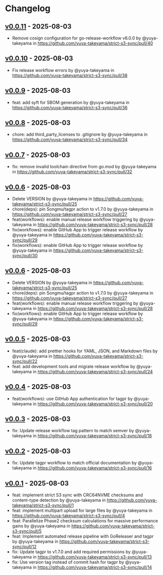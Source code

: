 # Changelog

## [v0.0.11](https://github.com/yuya-takeyama/strict-s3-sync/compare/v0.0.10...v0.0.11) - 2025-08-03
- Remove cosign configuration for go-release-workflow v6.0.0 by @yuya-takeyama in https://github.com/yuya-takeyama/strict-s3-sync/pull/40

## [v0.0.10](https://github.com/yuya-takeyama/strict-s3-sync/compare/v0.0.9...v0.0.10) - 2025-08-03
- Fix release workflow errors by @yuya-takeyama in https://github.com/yuya-takeyama/strict-s3-sync/pull/38

## [v0.0.9](https://github.com/yuya-takeyama/strict-s3-sync/compare/v0.0.8...v0.0.9) - 2025-08-03
- feat: add syft for SBOM generation by @yuya-takeyama in https://github.com/yuya-takeyama/strict-s3-sync/pull/36

## [v0.0.8](https://github.com/yuya-takeyama/strict-s3-sync/compare/v0.0.7...v0.0.8) - 2025-08-03
- chore: add third_party_licenses to .gitignore by @yuya-takeyama in https://github.com/yuya-takeyama/strict-s3-sync/pull/34

## [v0.0.7](https://github.com/yuya-takeyama/strict-s3-sync/compare/v0.0.6...v0.0.7) - 2025-08-03
- fix: remove invalid toolchain directive from go.mod by @yuya-takeyama in https://github.com/yuya-takeyama/strict-s3-sync/pull/32

## [v0.0.6](https://github.com/yuya-takeyama/strict-s3-sync/compare/v0.0.5...v0.0.6) - 2025-08-03
- Delete VERSION by @yuya-takeyama in https://github.com/yuya-takeyama/strict-s3-sync/pull/25
- chore(deps): pin Songmu/tagpr action to v1.7.0 by @yuya-takeyama in https://github.com/yuya-takeyama/strict-s3-sync/pull/27
- feat(workflows): enable manual release workflow triggering by @yuya-takeyama in https://github.com/yuya-takeyama/strict-s3-sync/pull/28
- fix(workflows): enable GitHub App to trigger release workflow by @yuya-takeyama in https://github.com/yuya-takeyama/strict-s3-sync/pull/29
- fix(workflows): enable GitHub App to trigger release workflow by @yuya-takeyama in https://github.com/yuya-takeyama/strict-s3-sync/pull/30

## [v0.0.6](https://github.com/yuya-takeyama/strict-s3-sync/compare/v0.0.5...v0.0.6) - 2025-08-03
- Delete VERSION by @yuya-takeyama in https://github.com/yuya-takeyama/strict-s3-sync/pull/25
- chore(deps): pin Songmu/tagpr action to v1.7.0 by @yuya-takeyama in https://github.com/yuya-takeyama/strict-s3-sync/pull/27
- feat(workflows): enable manual release workflow triggering by @yuya-takeyama in https://github.com/yuya-takeyama/strict-s3-sync/pull/28
- fix(workflows): enable GitHub App to trigger release workflow by @yuya-takeyama in https://github.com/yuya-takeyama/strict-s3-sync/pull/29

## [v0.0.5](https://github.com/yuya-takeyama/strict-s3-sync/compare/v0.0.4...v0.0.5) - 2025-08-03
- feat(claude): add prettier hooks for YAML, JSON, and Markdown files by @yuya-takeyama in https://github.com/yuya-takeyama/strict-s3-sync/pull/22
- feat: add development tools and migrate release workflow by @yuya-takeyama in https://github.com/yuya-takeyama/strict-s3-sync/pull/24

## [v0.0.4](https://github.com/yuya-takeyama/strict-s3-sync/compare/v0.0.3...v0.0.4) - 2025-08-03
- feat(workflows): use GitHub App authentication for tagpr by @yuya-takeyama in https://github.com/yuya-takeyama/strict-s3-sync/pull/20

## [v0.0.3](https://github.com/yuya-takeyama/strict-s3-sync/compare/v0.0.2...v0.0.3) - 2025-08-03
- fix: Update release workflow tag pattern to match semver by @yuya-takeyama in https://github.com/yuya-takeyama/strict-s3-sync/pull/18

## [v0.0.2](https://github.com/yuya-takeyama/strict-s3-sync/compare/v0.0.1...v0.0.2) - 2025-08-03
- fix: Update tagpr workflow to match official documentation by @yuya-takeyama in https://github.com/yuya-takeyama/strict-s3-sync/pull/16

## [v0.0.1](https://github.com/yuya-takeyama/strict-s3-sync/commits/v0.0.1) - 2025-08-03
- feat: implement strict S3 sync with CRC64NVME checksums and content-type detection by @yuya-takeyama in https://github.com/yuya-takeyama/strict-s3-sync/pull/1
- feat: implement multipart upload for large files by @yuya-takeyama in https://github.com/yuya-takeyama/strict-s3-sync/pull/4
- feat: Parallelize Phase2 checksum calculations for massive performance gains by @yuya-takeyama in https://github.com/yuya-takeyama/strict-s3-sync/pull/5
- feat: Implement automated release pipeline with GoReleaser and tagpr by @yuya-takeyama in https://github.com/yuya-takeyama/strict-s3-sync/pull/12
- fix: Update tagpr to v1.7.0 and add required permissions by @yuya-takeyama in https://github.com/yuya-takeyama/strict-s3-sync/pull/13
- fix: Use version tag instead of commit hash for tagpr by @yuya-takeyama in https://github.com/yuya-takeyama/strict-s3-sync/pull/14
